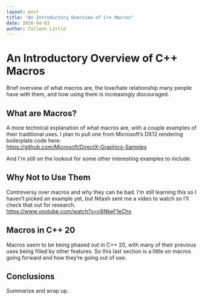 ```yaml
---
layout: post
title: "An Introductory Overview of C++ Macros"
date: 2020-04-03
author: Colleen Little
---
```


# An Introductory Overview of C++ Macros

Brief overview of what macros are, the love/hate relationship many people have with them, and how using them is increasingly discouraged.

## What are Macros?

A more technical explanation of what macros are, with a couple examples of their traditional uses. I plan to pull one from Microsoft’s DX12 rendering boilerplate code here:  
https://github.com/Microsoft/DirectX-Graphics-Samples

And I'm still on the lookout for some other interesting examples to include.

## Why Not to Use Them

Controversy over macros and why they can be bad. I’m still learning this so I haven’t picked an example yet, but Nitash sent me a video to watch so I’ll check that out for research.  
https://www.youtube.com/watch?v=c6NkeF1eChs

## Macros in C++ 20

Macros seem to be being phased out in C++ 20, with many of their previous uses being filled by other features. So this last section is a little on macros going forward and how they’re going out of use.

## Conclusions
Summarize and wrap up.

